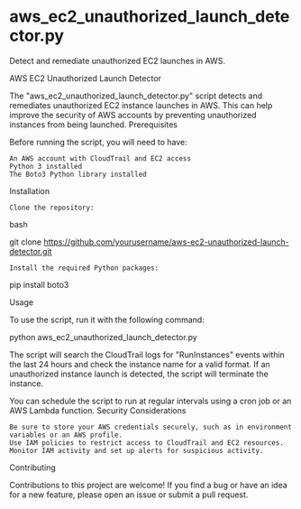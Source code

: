 # aws_ec2_unauthorized_launch_detector.py
Detect and remediate unauthorized EC2 launches in AWS.


AWS EC2 Unauthorized Launch Detector

The "aws_ec2_unauthorized_launch_detector.py" script detects and remediates unauthorized EC2 instance launches in AWS. This can help improve the security of AWS accounts by preventing unauthorized instances from being launched.
Prerequisites

Before running the script, you will need to have:

    An AWS account with CloudTrail and EC2 access
    Python 3 installed
    The Boto3 Python library installed

Installation

    Clone the repository:

bash

git clone https://github.com/yourusername/aws-ec2-unauthorized-launch-detector.git

    Install the required Python packages:

pip install boto3

Usage

To use the script, run it with the following command:

python aws_ec2_unauthorized_launch_detector.py

The script will search the CloudTrail logs for "RunInstances" events within the last 24 hours and check the instance name for a valid format. If an unauthorized instance launch is detected, the script will terminate the instance.

You can schedule the script to run at regular intervals using a cron job or an AWS Lambda function.
Security Considerations

    Be sure to store your AWS credentials securely, such as in environment variables or an AWS profile.
    Use IAM policies to restrict access to CloudTrail and EC2 resources.
    Monitor IAM activity and set up alerts for suspicious activity.

Contributing

Contributions to this project are welcome! If you find a bug or have an idea for a new feature, please open an issue or submit a pull request.
